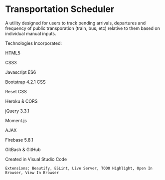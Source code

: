 # Transportation Scheduler

A utility designed for users to track pending arrivals, departures and frequency of public transporation (train, bus, etc) relative to them based on individual manual inputs.

Technologies Incorporated:

HTML5

CSS3

Javascript ES6

Bootstrap 4.2.1 CSS

Reset CSS

Heroku & CORS

jQuery 3.3.1

Moment.js

AJAX

Firebase 5.8.1

GitBash & GitHub

Created in Visual Studio Code

    Extensions: Beautify, ESLint, Live Server, TODO Highlight, Open In Browser, View In Browser
